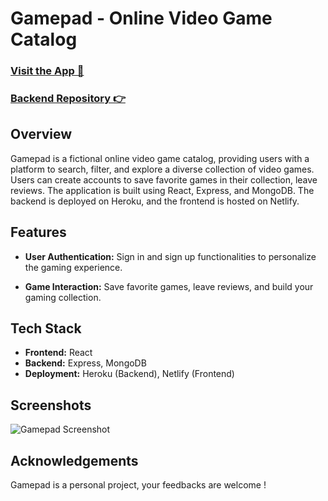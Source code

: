 # Gamepad - Online Video Game Catalog

### [Visit the App 👀](https://my-projet-gamepad.netlify.app/)
### [Backend Repository 👉](https://github.com/Yiyi41/GamePad-backend)

## Overview

Gamepad is a fictional online video game catalog, providing users with a platform to search, filter, and explore a diverse collection of video games. Users can create accounts to save favorite games in their collection, leave reviews. The application is built using React, Express, and MongoDB. The backend is deployed on Heroku, and the frontend is hosted on Netlify.

## Features

- **User Authentication:** Sign in and sign up functionalities to personalize the gaming experience.

- **Game Interaction:** Save favorite games, leave reviews, and build your gaming collection.


## Tech Stack

- **Frontend:** React
- **Backend:** Express, MongoDB
- **Deployment:** Heroku (Backend), Netlify (Frontend)

## Screenshots

![Gamepad Screenshot](https://res.cloudinary.com/dps4zteie/image/upload/v1701079545/Capture_d_e%CC%81cran_2023-11-27_a%CC%80_11.03.21_l97fvh.png)

## Acknowledgements

Gamepad is a personal project, your feedbacks are welcome !
    
   




